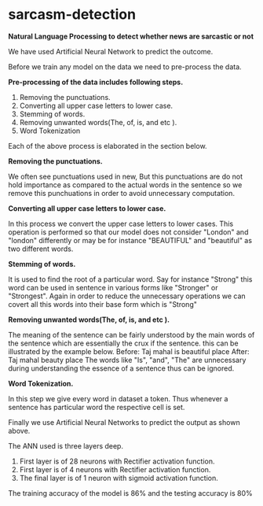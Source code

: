# sarcasm-detection
**Natural Language Processing to detect whether news are sarcastic or not**

We have used Artificial Neural Network to predict the outcome. 

Before we train any model on the data we need to pre-process the data. 

**Pre-processing of the data includes following steps.**
1. Removing the punctuations. 
2. Converting all upper case letters to lower case.
3. Stemming of words. 
4. Removing unwanted words(The, of, is, and etc ). 
5. Word Tokenization

Each of the above process is elaborated in the section below. 

**Removing the punctuations.**

We often see punctuations used in new, But this punctuations are do not hold importance as compared to the actual words in the sentence so we remove this punchuations in order to avoid unnecessary computation. 

**Converting all upper case letters to lower case.**

In this process we convert the upper case letters to lower cases. This operation is performed so that our model does not consider "London" and "london" differently or may be for instance "BEAUTIFUL" and "beautiful" as two different words. 

**Stemming of words.**

It is used to find the root of a particular word. Say for instance "Strong" this word can be used in sentence in various forms like "Stronger" or "Strongest". Again in order to reduce the unnecessary operations we can covert all this words into their base form which is "Strong" 

**Removing unwanted words(The, of, is, and etc ).**

The meaning of the sentence can be fairly understood by the main words of the sentence which are essentially the crux if the sentence. this can be illustrated by the example below. 
Before:  Taj mahal is beautiful place
After:   Taj mahal beauty place
The words like "Is", "and", "The" are unnecessary during understanding the essence of a sentence thus can be ignored. 

**Word Tokenization.**

In this step we give every word in dataset a token. Thus whenever a sentence has particular word the respective cell is set.


Finally we use Artificial Neural Networks to predict the output as shown above.

The ANN used is three layers deep.
1. First layer is of 28 neurons with Rectifier activation function. 
2. First layer is of 4 neurons with Rectifier activation function.
3. The final layer is of 1 neuron with sigmoid activation function.   

The training accuracy of the model is 86% and the testing accuracy is 80%
